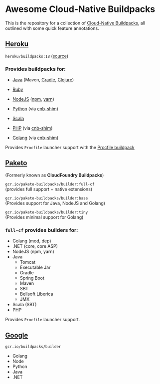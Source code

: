 # Awesome Cloud-Native Buildpacks

This is the repository for a collection of [Cloud-Native Buildpacks](https://buildpacks.io/), all outlined with some quick feature annotations.

## [Heroku](https://devcenter.heroku.com/)

`heroku/buildpacks:18` ([source](https://github.com/heroku/pack-images))

### Provides buildpacks for:

- [Java](https://github.com/heroku/heroku-buildpack-java)
    (Maven,
    [Gradle](https://github.com/heroku/heroku-buildpack-gradle),
    [Clojure](https://github.com/heroku/heroku-buildpack-clojure))

- [Ruby](https://github.com/heroku/heroku-buildpack-ruby)

- [NodeJS](https://github.com/heroku/nodejs-engine-buildpack)
    ([npm](https://github.com/heroku/nodejs-npm-buildpack/),
    [yarn](https://github.com/heroku/nodejs-yarn-buildpack))

- [Python](https://github.com/heroku/heroku-buildpack-python)
    (via [cnb-shim](https://github.com/heroku/cnb-shim))

- [Scala](https://github.com/heroku/heroku-buildpack-scala)

- [PHP](https://github.com/heroku/heroku-buildpack-php/)
    (via [cnb-shim](https://github.com/heroku/cnb-shim))

- [Golang](https://github.com/heroku/heroku-buildpack-go)
    (via [cnb-shim](https://github.com/heroku/cnb-shim))

Provides `Procfile` launcher support with the [Procfile buildpack](https://github.com/heroku/procfile-cnb)

## [Paketo](https://paketo.io/docs/)

(Formerly known as **CloudFoundry Buildpacks**)

`gcr.io/paketo-buildpacks/builder:full-cf`
<br>
(provides full support + native extensions)

`gcr.io/paketo-buildpacks/builder:base`
<br>
(Provides support for Java, NodeJS and Golang)

`gcr.io/paketo-buildpacks/builder:tiny`
<br>
(Provides minimal support for Golang)

### `full-cf` provides builders for:

- Golang (mod, dep)
- .NET (core, core ASP)
- NodeJS (npm, yarn)
- Java
  - Tomcat
  - Executable Jar
  - Gradle
  - Spring Boot
  - Maven
  - SBT
  - Bellsoft Liberica
  - JMX
- Scala (SBT)
- PHP

Provides `Procfile` launcher support.

## [Google](https://github.com/GoogleCloudPlatform/buildpacks)

`gcr.io/buildpacks/builder`

- Golang
- Node
- Python
- Java
- .NET
